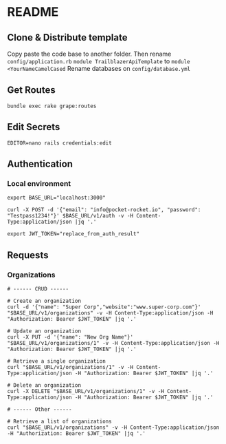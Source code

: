 # README

## Clone & Distribute template

Copy paste the code base to another folder. Then rename `config/application.rb` `module TrailblazerApiTemplate` to `module <YourNameCamelCased`
Rename databases on `config/database.yml`

## Get Routes

`bundle exec rake grape:routes`

## Edit Secrets

`EDITOR=nano rails credentials:edit`

## Authentication

### Local environment

```
export BASE_URL="localhost:3000"

curl -X POST -d '{"email": "info@pocket-rocket.io", "password": "Testpass1234!"}' $BASE_URL/v1/auth -v -H Content-Type:application/json |jq '.'

export JWT_TOKEN="replace_from_auth_result"
```

## Requests

### Organizations
```
# ------ CRUD ------

# Create an organization
curl -d '{"name": "Super Corp","website":"www.super-corp.com"}' "$BASE_URL/v1/organizations" -v -H Content-Type:application/json -H "Authorization: Bearer $JWT_TOKEN" |jq '.'

# Update an organization
curl -X PUT -d '{"name": "New Org Name"}' "$BASE_URL/v1/organizations/1" -v -H Content-Type:application/json -H "Authorization: Bearer $JWT_TOKEN" |jq '.'

# Retrieve a single organization
curl "$BASE_URL/v1/organizations/1" -v -H Content-Type:application/json -H "Authorization: Bearer $JWT_TOKEN" |jq '.'

# Delete an organization
curl -X DELETE "$BASE_URL/v1/organizations/1" -v -H Content-Type:application/json -H "Authorization: Bearer $JWT_TOKEN" |jq '.'

# ------ Other ------

# Retrieve a list of organizations
curl "$BASE_URL/v1/organizations" -v -H Content-Type:application/json -H "Authorization: Bearer $JWT_TOKEN" |jq '.'
```
